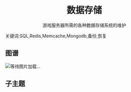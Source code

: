 <h1 align="center">数据存储</h1>
<p align="center">游戏服务器所需的各种数据存储系统的维护</p>
<p">关键词:SQL,Redis,Memcache,Mongodb,备份,恢复</p>

## 图谱
![等待图片加载...](https://github.com/gonglei007/GameDevMind/blob/main/exports/6.2.数据存储.png?raw=true)

## 子主题
